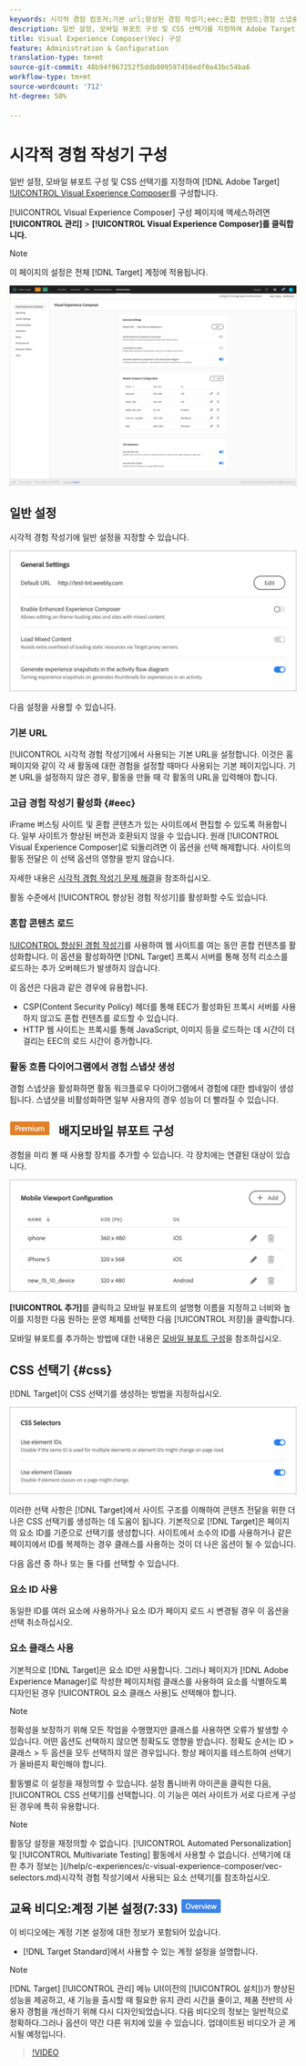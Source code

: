 ```yaml
---
keywords: 시각적 경험 컴포저;기본 url;향상된 경험 작성기;eec;혼합 컨텐트;경험 스냅숏;모바일 보기 포트;css 선택;visual experience composer;visual experience composer;css
description: 일반 설정, 모바일 뷰포트 구성 및 CSS 선택기를 지정하여 Adobe Target VEC(Visual Experience Composer)를 구성합니다.
title: Visual Experience Composer(Vec) 구성
feature: Administration & Configuration
translation-type: tm+mt
source-git-commit: 48b94f967252f5ddb009597456edf0a43bc54ba6
workflow-type: tm+mt
source-wordcount: '712'
ht-degree: 50%

---
```



# 시각적 경험 작성기 구성

일반 설정, 모바일 뷰포트 구성 및 CSS 선택기를 지정하여 [!DNL Adobe Target] [!UICONTROL Visual Experience Composer](VEC)를 구성합니다.

[!UICONTROL Visual Experience Composer] 구성 페이지에 액세스하려면 **[!UICONTROL 관리]** > **[!UICONTROL Visual Experience Composer]를 클릭합니다.**

>[!NOTE]
>
>이 페이지의 설정은 전체 [!DNL Target] 계정에 적용됩니다.

![Visual Experience Composer 구성 페이지](/help/administrating-target/assets/vec.png)

## 일반 설정

시각적 경험 작성기에 일반 설정을 지정할 수 있습니다.

![일반 설정 섹션](/help/administrating-target/assets/general-settings.png)

다음 설정을 사용할 수 있습니다.

### 기본 URL

[!UICONTROL 시각적 경험 작성기]에서 사용되는 기본 URL을 설정합니다. 이것은 홈 페이지와 같이 각 새 활동에 대한 경험을 설정할 때마다 사용되는 기본 페이지입니다. 기본 URL을 설정하지 않은 경우, 활동을 만들 때 각 활동의 URL을 입력해야 합니다.

### 고급 경험 작성기 활성화 {#eec}

iFrame 버스팅 사이트 및 혼합 콘텐츠가 있는 사이트에서 편집할 수 있도록 허용합니다. 일부 사이트가 향상된 버전과 호환되지 않을 수 있습니다. 원래 [!UICONTROL Visual Experience Composer]로 되돌리려면 이 옵션을 선택 해제합니다. 사이트의 활동 전달은 이 선택 옵션의 영향을 받지 않습니다.

자세한 내용은 [시각적 경험 작성기 문제 해결](/help/c-experiences/c-visual-experience-composer/r-troubleshoot-composer/troubleshoot-composer.md)을 참조하십시오.

활동 수준에서 [!UICONTROL 향상된 경험 작성기]를 활성화할 수도 있습니다.

### 혼합 콘텐츠 로드

[!UICONTROL 향상된 경험 작성기](EEC)를 사용하여 웹 사이트를 여는 동안 혼합 컨텐츠를 활성화합니다. 이 옵션을 활성화하면 [!DNL Target] 프록시 서버를 통해 정적 리소스를 로드하는 추가 오버헤드가 발생하지 않습니다.

이 옵션은 다음과 같은 경우에 유용합니다.

* CSP(Content Security Policy) 헤더를 통해 EEC가 활성화된 프록시 서버를 사용하지 않고도 혼합 컨텐츠를 로드할 수 있습니다.
* HTTP 웹 사이트는 프록시를 통해 JavaScript, 이미지 등을 로드하는 데 시간이 더 걸리는 EEC의 로드 시간이 증가합니다.

### 활동 흐름 다이어그램에서 경험 스냅샷 생성

경험 스냅샷을 활성화하면 활동 워크플로우 다이어그램에서 경험에 대한 썸네일이 생성됩니다. 스냅샷을 비활성화하면 일부 사용자의 경우 성능이 더 빨라질 수 있습니다.

## ![프리미엄 ](/help/assets/premium.png) 배지모바일 뷰포트 구성

경험을 미리 볼 때 사용할 장치를 추가할 수 있습니다. 각 장치에는 연결된 대상이 있습니다.

![모바일 뷰포트 구성 섹션](/help/administrating-target/assets/mobile-viewport-configuration.png)

**[!UICONTROL 추가]**&#x200B;를 클릭하고 모바일 뷰포트의 설명형 이름을 지정하고 너비와 높이를 지정한 다음 원하는 운영 체제를 선택한 다음 [!UICONTROL 저장]을 클릭합니다.

모바일 뷰포트를 추가하는 방법에 대한 내용은 [모바일 뷰포트 구성](/help/c-experiences/c-visual-experience-composer/mobile-viewports.md)을 참조하십시오.

## CSS 선택기 {#css}

[!DNL Target]이 CSS 선택기를 생성하는 방법을 지정하십시오.

![CSS 선택기 섹션](/help/administrating-target/assets/css-selectors.png)

이러한 선택 사항은 [!DNL Target]에서 사이트 구조를 이해하여 콘텐츠 전달을 위한 더 나은 CSS 선택기를 생성하는 데 도움이 됩니다. 기본적으로 [!DNL Target]은 페이지의 요소 ID를 기준으로 선택기를 생성합니다. 사이트에서 소수의 ID를 사용하거나 같은 페이지에서 ID를 복제하는 경우 클래스를 사용하는 것이 더 나은 옵션이 될 수 있습니다.

다음 옵션 중 하나 또는 둘 다를 선택할 수 있습니다.

### 요소 ID 사용

동일한 ID를 여러 요소에 사용하거나 요소 ID가 페이지 로드 시 변경될 경우 이 옵션을 선택 취소하십시오.

### 요소 클래스 사용

기본적으로 [!DNL Target]은 요소 ID만 사용합니다. 그러나 페이지가 [!DNL Adobe Experience Manager]로 작성한 페이지처럼 클래스를 사용하여 요소를 식별하도록 디자인된 경우 [!UICONTROL 요소 클래스 사용]도 선택해야 합니다.

>[!NOTE]
>
>정확성을 보장하기 위해 모든 작업을 수행했지만 클래스를 사용하면 오류가 발생할 수 있습니다. 어떤 옵션도 선택하지 않으면 정확도도 영향을 받습니다. 정확도 순서는 ID > 클래스 > 두 옵션을 모두 선택하지 않은 경우입니다. 항상 페이지를 테스트하여 선택기가 올바른지 확인해야 합니다.

활동별로 이 설정을 재정의할 수 있습니다. 설정 톱니바퀴 아이콘을 클릭한 다음, [!UICONTROL CSS 선택기]를 선택합니다. 이 기능은 여러 사이트가 서로 다르게 구성된 경우에 특히 유용합니다.

>[!NOTE]
>
>활동당 설정을 재정의할 수 없습니다. [!UICONTROL Automated Personalization] 및 [!UICONTROL Multivariate Testing] 활동에서 사용할 수 없습니다.  선택기에 대한 추가 정보는 ](/help/c-experiences/c-visual-experience-composer/vec-selectors.md)시각적 경험 작성기에서 사용되는 요소 선택기[를 참조하십시오.

## 교육 비디오:계정 기본 설정(7:33) ![개요 배지](/help/assets/overview.png)

이 비디오에는 계정 기본 설정에 대한 정보가 포함되어 있습니다.

* [!DNL Target Standard]에서 사용할 수 있는 계정 설정을 설명합니다.

>[!NOTE]
>
>[!DNL Target] [!UICONTROL 관리] 메뉴 UI(이전의 [!UICONTROL 설치])가 향상된 성능을 제공하고, 새 기능을 출시할 때 필요한 유지 관리 시간을 줄이고, 제품 전반의 사용자 경험을 개선하기 위해 다시 디자인되었습니다. 다음 비디오의 정보는 일반적으로 정확하다.그러나 옵션이 약간 다른 위치에 있을 수 있습니다. 업데이트된 비디오가 곧 게시될 예정입니다.

>[!VIDEO](https://video.tv.adobe.com/v/17379)
